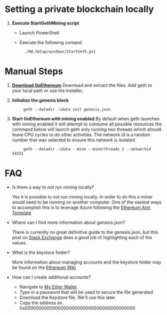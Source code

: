 # Setting a private blockchain locally

1. **Execute StartGethMining script**
    * Launch PowerShell
    * Execute the following comand

            ./00.Setup/windows/StartGeth.ps1

# Manual Steps #
1. **[Download GoEthereum]**
    Download and extract the files. Add geth to your local path or use the installer.

2. **Initialize the genesis block**

            geth --datadir .\data init genesis.json

3. **Start GoEthereum with mining enabled**
    By default when geth launches with mining enabled it will attempt to consume all possible resources
    the command below will launch geth only running two threads which should leave CPU cycles to do other 
    activities. The network id is a random number that was selected to ensure this network is isolated.

            geth --datadir .\data --mine --minerthreads 2 --networkid 54321

# FAQ #
* Is there a way to not run mining locally?
    
    Yes it is possible to not run mining locally. In order to do this a miner would need to be running on another computer.
    One of the easiest ways to accomplish this is to leverage Azure following the [Ethereum Arm Template](https://github.com/EthereumEx/ethereum-arm-templates/tree/master/ethereum-consortium)
* Where can I find more information about genesis.json?
    
    There is currently no great definitive guide to the genesis.json, but  this post on [Stack Exchange](http://ethereum.stackexchange.com/questions/2376/what-does-each-genesis-json-parameter-mean) does a good job of highlighting each of the values.
* What is the keystore folder?
    
    More information about managing accounts and the keystore folder may be found on the [Ethereum Wiki](https://github.com/ethereum/go-ethereum/wiki/Managing-your-accounts) 
* How can I create additional accounts?
    * Navigate to [My Ether Wallet](http://myetherwallet.com)
    * Type in a password that will be used to secure the file generated
    * Download the Keystore file. We'll use this later.
    * Copy the address ex. 0x0000000000000000000000000000000000000000

  


[Download GoEthereum]:https://geth.ethereum.org/downloads/